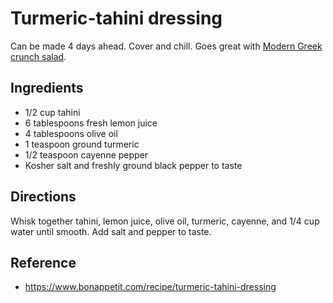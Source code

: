 # Turmeric-tahini dressing

Can be made 4 days ahead. Cover and chill. Goes great with [Modern Greek crunch salad](../salads/modern-greek-crunch.html).

## Ingredients

* 1/2 cup tahini
* 6 tablespoons fresh lemon juice
* 4 tablespoons olive oil
* 1 teaspoon ground turmeric
* 1/2 teaspoon cayenne pepper
* Kosher salt and freshly ground black pepper to taste

## Directions

Whisk together tahini, lemon juice, olive oil, turmeric, cayenne, and 1/4 cup
water until smooth. Add salt and pepper to taste.

## Reference

* <https://www.bonappetit.com/recipe/turmeric-tahini-dressing>
